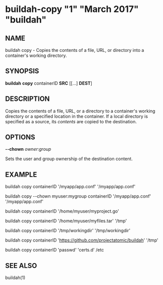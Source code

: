 # buildah-copy "1" "March 2017" "buildah"

## NAME
buildah copy - Copies the contents of a file, URL, or directory into a container's working directory.

## SYNOPSIS
**buildah** **copy** containerID **SRC** [[...] **DEST**]

## DESCRIPTION
Copies the contents of a file, URL, or a directory to a container's working
directory or a specified location in the container.  If a local directory is
specified as a source, its *contents* are copied to the destination.

## OPTIONS

**--chown** *owner*:*group*

Sets the user and group ownership of the destination content.

## EXAMPLE

buildah copy containerID '/myapp/app.conf' '/myapp/app.conf'

buildah copy --chown myuser:mygroup containerID '/myapp/app.conf' '/myapp/app.conf'

buildah copy containerID '/home/myuser/myproject.go'

buildah copy containerID '/home/myuser/myfiles.tar' '/tmp'

buildah copy containerID '/tmp/workingdir' '/tmp/workingdir'

buildah copy containerID 'https://github.com/projectatomic/buildah' '/tmp'

buildah copy containerID 'passwd' 'certs.d' /etc

## SEE ALSO
buildah(1)
